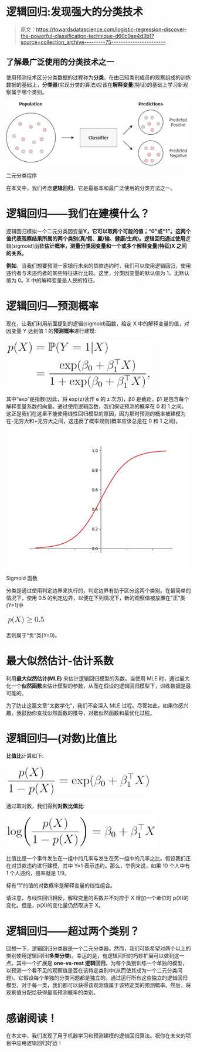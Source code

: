# 逻辑回归:发现强大的分类技术

> 原文：<https://towardsdatascience.com/logistic-regression-discover-the-powerful-classification-technique-d60c0ae4d3b1?source=collection_archive---------75----------------------->

## 了解最广泛使用的分类技术之一

使用预测技术区分分类数据的过程称为**分类**。在由已知类别成员的观察组成的训练数据的基础上，**分类器**(实现分类的算法)应该在**解释变量**(特征)的基础上学习新观察属于哪个类别。

![](img/795f5fd1d098b86b1e708da63f14d837.png)

二元分类程序

在本文中，我们考虑**逻辑回归**，它是最基本和最广泛使用的分类方法之一。

# **逻辑回归——我们在建模什么？**

逻辑回归模拟一个二元分类因变量**Y，它可以取两个可能的值；“0”或“1”。这两个值代表观察结果所属的两个类别(真/假、赢/输、健康/生病)。逻辑回归通过使用**逻辑(sigmoid)函数**估计概率，测量分类因变量和一个或多个解释变量(特征)X 之间的关系。**

**例如**，当我们想要预测一家银行未来的贷款违约时，我们可以使用逻辑回归，使用违约者与未违约者的某些特征进行比较。这里，分类因变量的默认值为 1，无默认值为 0。X 中的解释变量是人民的特征。

# 逻辑回归—预测概率

现在，让我们利用前面提到的逻辑(sigmoid)函数，给定 X 中的解释变量的值，对因变量 Y 达到值 1 的**预测概率**进行建模:

![](img/242ee29d1d6e6704aaf18d7925445198.png)

其中“exp”是指数(因此，将 exp(z)读作 e 的 z 次方)，β0 是截距，β1 是包含每个解释变量系数的向量。通过使用逻辑函数，我们保证预测的概率在 0 和 1 之间。这正是我们在这里不能使用线性回归模型的原因，因为那时预测的概率被建模为在-无穷大和+无穷大之间，这违反了概率规则(概率应该总是在 0 和 1 之间)。

![](img/2196f0e9a238f7521180e41adb243e27.png)

Sigmoid 函数

分类是通过使用判定边界来执行的，判定边界有助于区分这两个类别。在最简单的情况下，使用 0.5 的判定边界，以便在下列情况下，新的观察值被放置在“正”类(Y=1)中

![](img/4eaa9977e6c38aa3f4f9caf9ff73ddd0.png)

否则属于“负”类(Y=0)。

# 最大似然估计-估计系数

利用**最大似然估计(MLE)** 来估计逻辑回归模型的系数。当使用 MLE 时，通过最大化一个**似然函数**来估计模型的参数，从而在假设的逻辑回归模型下，训练数据是最可能的。

为了防止这篇文章“太数学化”，我们不会深入 MLE 过程。尽管如此，如果你感兴趣，我鼓励你查找似然函数的推导，对数似然函数和最优化过程。

# **逻辑回归—(对数)比值比**

**比值比**计算如下:

![](img/e4ff3806ab7597744cf407e8c53ad65e.png)

通过取对数，我们得到**对数比值比**:

![](img/b75911819635cf722fb34996cb883474.png)

比值比是一个事件发生在一组中的几率与发生在另一组中的几率之比。假设我们正在对贷款违约进行建模，其中 Y=1 表示违约。那么，举例来说，如果 10 个人中有 1 个人违约，赔率就是 1/9。

标有“1”的值的对数概率是解释变量的线性组合。

请注意，与线性回归相反，解释变量的系数并不对应于 X 增加一个单位时 p(X)的变化。但是，p(X)的变化量仍然取决于 X。

# 逻辑回归——超过两个类别？

回想一下，逻辑回归分类器是一个二元分类器。然而，我们可能希望对两个以上的类别使用逻辑回归(**多类分类**)。幸运的是，有逻辑回归的巧妙扩展可以做到这一点。其中一个扩展是 **one-vs-rest 逻辑回归**，为每个类别训练一个单独的模型，以预测一个看不见的观察值是否在该特定类别中(从而使其成为一个二元分类问题)。它假设每个单独的分类问题都是独立的。通过运行所有这些独立的逻辑回归模型，对于每一类，我们都可以获得该观测值属于该特定类的预测概率。然后，将观察值分配给获得最高预测概率的类别。

# 感谢阅读！

在本文中，我们发现了用于机器学习和预测建模的逻辑回归算法。祝你在未来的项目中应用逻辑回归好运！